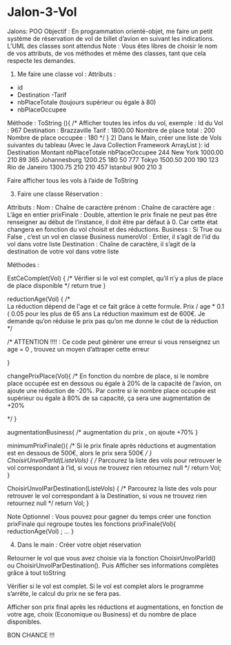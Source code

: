 # Jalon-3-Vol

Jalons: POO
Objectif : En programmation orienté-objet, me faire un petit système de réservation de vol de billet d’avion en suivant les indications. L’UML des classes sont attendus
Note : Vous êtes libres de choisir le nom de vos attributs, de vos méthodes et même des classes, tant que cela respecte les demandes.

1)	Me faire une classe vol :
Attributs :
- id
- Destination
-Tarif
- nbPlaceTotale (toujours supérieur ou égale à 80)
- nbPlaceOccupee 

Méthode :
ToString (){
/*
 Afficher toutes les infos du vol, exemple :
	Id du Vol : 967
	Destination : Brazzaville
	Tarif : 1800.00
	Nombre de place total : 200
	Nombre de place occupée : 180
 */
}
2) Dans le Main, créer une liste de Vols suivantes du tableau (Avec le Java Collection Framework ArrayList ):
id	Destination	Montant	nbPlaceTotale	nbPlaceOccupee
244	New York	1000.00	210	89
365	Johannesburg	1200.25	180	50
777	Tokyo	1500.50	200	190
123	Rio de Janeiro	1300.75	210	210
457	Istanbul	900	210	3

Faire afficher tous les vols à l’aide de ToString


3) Faire une classe Réservation :

Attributs :
Nom : Chaîne de caractère
prénom : Chaîne de caractère
age : L’âge en entier
prixFinale : Double, attention le prix finale ne peut pas être renseigner au début de l’instance, il doit être par défaut à 0. Car cette état changera en fonction du vol choisit et des réductions.
Business : Si True ou False , c’est un vol en classe Business
numeroVol : Entier, il s’agit de l’id du vol dans votre liste
Destination : Chaîne de caractère, il s’agit de la destination de votre vol dans votre liste




Méthodes : 

EstCeComplet(Vol) {
	 /* Vérifier si le vol est complet, qu’il n’y a plus de place de place disponible */
return true
}

reductionAge(Vol) {
	/*  
La réduction dépend de l'age et ce fait grâce à cette formule. 
Prix / age * 0.1 ( 0.05 pour les plus de 65 ans
La réduction maximum est de 600€. Je demande qu’on réduise le prix pas qu’on me donne le côut de la réduction 
*/

/* ATTENTION !!!! : Ce code peut générer une erreur si vous renseignez un age = 0 , trouvez un moyen d’attraper cette erreur

}

changePrixPlace(Vol){
	/*
 En fonction du nombre de place, si le nombre place occupée est en dessous ou égale à 20% de la capacité de l’avion, on ajoute une réduction de -20%. Par contre si le nombre place occupée est supérieur ou égale à 80% de sa capacité, ça sera une augmentation de +20%  

*/ 
}

augmentationBusiness{
	/* augmentation du prix , on ajoute +70% 
}

minimumPrixFinale(){
	/* Si le prix finale après réductions et augmentation est en dessous de 500€, alors le prix sera 500€  */ 
}
ChoisirUnvolParId(ListeVols) {
/* Parcourez la liste des vols pour retrouver le vol correspondant à l’id, si vous ne trouvez rien retournez null */
return Vol;
}

ChoisirUnvolParDestination(ListeVols) {
/* Parcourez la liste des vols pour retrouver le vol correspondant à la Destination, si vous ne trouvez rien retournez null */
return Vol;
}

Note Optionnel : Vous pouvez pour gagner du temps créer une fonction prixFinale qui regroupe toutes les fonctions 
prixFinale(Vol){ reductionAge(Vol) ; …  }


4) Dans le main : 
Créer votre objet réservation

Retourner le vol que vous avez choisie via la fonction ChoisirUnvolParId() ou ChoisirUnvolParDestination(). Puis Afficher ses informations complètes grâce à tout toString

Vérifier si le vol est complet. Si le vol est complet alors le programme s’arrête, le calcul du prix ne se fera pas.

Afficher son prix final après les réductions et augmentations, en fonction de votre age, choix (Economique ou Business) et du nombre de place disponibles.


BON CHANCE !!!
